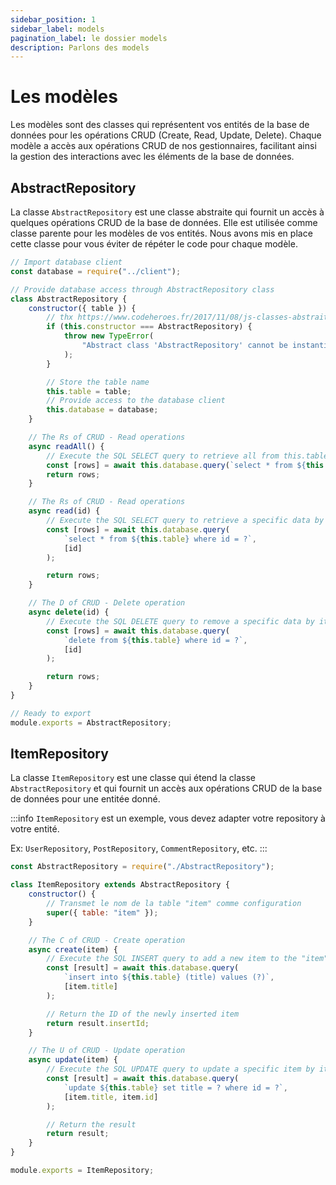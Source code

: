 ```yaml
---
sidebar_position: 1
sidebar_label: models
pagination_label: le dossier models
description: Parlons des models
---
```


# Les modèles

Les modèles sont des classes qui représentent vos entités de la base de données pour les opérations CRUD (Create, Read, Update, Delete). Chaque modèle a accès aux opérations CRUD de nos gestionnaires, facilitant ainsi la gestion des interactions avec les éléments de la base de données.

## AbstractRepository

La classe `AbstractRepository` est une classe abstraite qui fournit un accès à quelques opérations CRUD de la base de données. Elle est utilisée comme classe parente pour les modèles de vos entités. Nous avons mis en place cette classe pour vous éviter de répéter le code pour chaque modèle.

```js title="server/database/models/AbstractRepository.js"
// Import database client
const database = require("../client");

// Provide database access through AbstractRepository class
class AbstractRepository {
	constructor({ table }) {
		// thx https://www.codeheroes.fr/2017/11/08/js-classes-abstraites-et-interfaces/
		if (this.constructor === AbstractRepository) {
			throw new TypeError(
				"Abstract class 'AbstractRepository' cannot be instantiated directly"
			);
		}

		// Store the table name
		this.table = table;
		// Provide access to the database client
		this.database = database;
	}

	// The Rs of CRUD - Read operations
	async readAll() {
		// Execute the SQL SELECT query to retrieve all from this.table
		const [rows] = await this.database.query(`select * from ${this.table}`);
		return rows;
	}

	// The Rs of CRUD - Read operations
	async read(id) {
		// Execute the SQL SELECT query to retrieve a specific data by its ID
		const [rows] = await this.database.query(
			`select * from ${this.table} where id = ?`,
			[id]
		);

		return rows;
	}

	// The D of CRUD - Delete operation
	async delete(id) {
		// Execute the SQL DELETE query to remove a specific data by its ID
		const [rows] = await this.database.query(
			`delete from ${this.table} where id = ?`,
			[id]
		);

		return rows;
	}
}

// Ready to export
module.exports = AbstractRepository;
```

## ItemRepository

La classe `ItemRepository` est une classe qui étend la classe `AbstractRepository` et qui fournit un accès aux opérations CRUD de la base de données pour une entitée donné.

:::info
`ItemRepository` est un exemple, vous devez adapter votre repository à votre entité.

Ex: `UserRepository`, `PostRepository`, `CommentRepository`, etc.
:::

```js title="server/database/models/ItemRepository.js"
const AbstractRepository = require("./AbstractRepository");

class ItemRepository extends AbstractRepository {
	constructor() {
		// Transmet le nom de la table "item" comme configuration
		super({ table: "item" });
	}

	// The C of CRUD - Create operation
	async create(item) {
		// Execute the SQL INSERT query to add a new item to the "item" table
		const [result] = await this.database.query(
			`insert into ${this.table} (title) values (?)`,
			[item.title]
		);

		// Return the ID of the newly inserted item
		return result.insertId;
	}

	// The U of CRUD - Update operation
	async update(item) {
		// Execute the SQL UPDATE query to update a specific item by its ID
		const [result] = await this.database.query(
			`update ${this.table} set title = ? where id = ?`,
			[item.title, item.id]
		);

		// Return the result
		return result;
	}
}

module.exports = ItemRepository;
```
